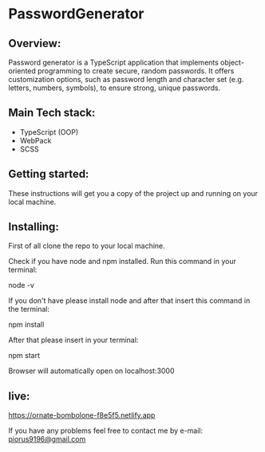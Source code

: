 # PasswordGenerator

## Overview:

Password generator is a TypeScript application that implements object-oriented programming to create secure, random passwords.
It offers customization options, such as password length and character set (e.g. letters, numbers, symbols), to ensure strong, unique passwords.
## Main Tech stack:

- TypeScript (OOP)
- WebPack
- SCSS

## Getting started:

These instructions will get you a copy of the project up and running on your local machine.

## Installing:

First of all clone the repo to your local machine.

Check if you have node and npm installed. Run this command in your terminal:

node -v

If you don't have please install node and after that insert this command in the terminal:

npm install

After that please insert in your terminal:

npm start

Browser will automatically open on localhost:3000
## live:
https://ornate-bombolone-f8e5f5.netlify.app

If you have any problems feel free to contact me by e-mail:
piorus9196@gmail.com
